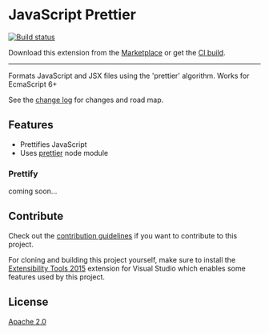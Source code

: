 # JavaScript Prettier

[![Build status](https://ci.appveyor.com/api/projects/status/t38jbrjn8akd2jla?svg=true)](https://ci.appveyor.com/project/madskristensen/javascriptprettier)

<!-- Update the VS Gallery link after you upload the VSIX-->
Download this extension from the [Marketplace](https://visualstudiogallery.msdn.microsoft.com/[GuidFromGallery])
or get the [CI build](http://vsixgallery.com/extension/J1da7ad9e-85b3-4a0c-8e45-b2ae59a575a7/).

---------------------------------------

Formats JavaScript and JSX files using the 'prettier' algorithm. Works for EcmaScript 6+

See the [change log](CHANGELOG.md) for changes and road map.

## Features

- Prettifies JavaScript
- Uses [prettier](https://github.com/jlongster/prettier) node module

### Prettify
coming soon...

## Contribute
Check out the [contribution guidelines](.github/CONTRIBUTING.md)
if you want to contribute to this project.

For cloning and building this project yourself, make sure
to install the
[Extensibility Tools 2015](https://visualstudiogallery.msdn.microsoft.com/ab39a092-1343-46e2-b0f1-6a3f91155aa6)
extension for Visual Studio which enables some features
used by this project.

## License
[Apache 2.0](LICENSE)